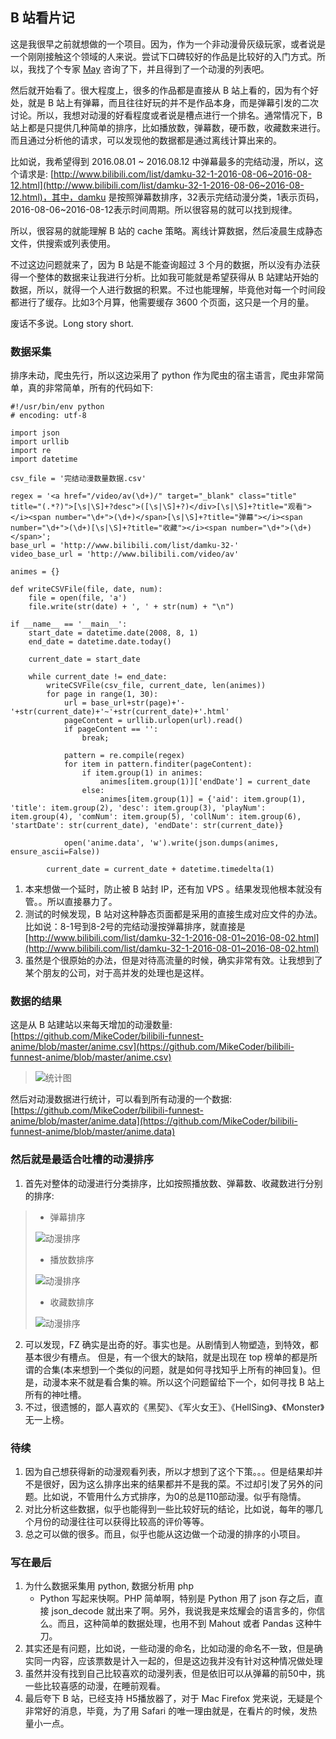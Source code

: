 B 站看片记
---

这是我很早之前就想做的一个项目。因为，作为一个非动漫骨灰级玩家，或者说是一个刚刚接触这个领域的人来说。尝试下口碑较好的作品是比较好的入门方式。所以，我找了个专家 [May](http://maywanting.wang) 咨询了下，并且得到了一个动漫的列表吧。

然后就开始看了。很大程度上，很多的作品都是直接从 B 站上看的，因为有个好处，就是 B 站上有弹幕，而且往往好玩的并不是作品本身，而是弹幕引发的二次讨论。所以，我想对动漫的好看程度或者说是槽点进行一个排名。通常情况下，B 站上都是只提供几种简单的排序，比如播放数，弹幕数，硬币数，收藏数来进行。而且通过分析他的请求，可以发现他的数据都是通过离线计算出来的。

比如说，我希望得到 2016.08.01 ~ 2016.08.12 中弹幕最多的完结动漫，所以，这个请求是: [http://www.bilibili.com/list/damku-32-1-2016-08-06~2016-08-12.html](http://www.bilibili.com/list/damku-32-1-2016-08-06~2016-08-12.html)，其中，damku 是按照弹幕数排序，32表示完结动漫分类，1表示页码，2016-08-06~2016-08-12表示时间周期。所以很容易的就可以找到规律。

所以，很容易的就能理解 B 站的 cache 策略。离线计算数据，然后凌晨生成静态文件，供搜索或列表使用。

不过这边问题就来了，因为 B 站是不能查询超过 3 个月的数据，所以没有办法获得一个整体的数据来让我进行分析。比如我可能就是希望获得从 B 站建站开始的数据，所以，就得一个人进行数据的积累。不过也能理解，毕竟他对每一个时间段都进行了缓存。比如3个月算，他需要缓存 3600 个页面，这只是一个月的量。

废话不多说。Long story short.

### 数据采集
排序未动，爬虫先行，所以这边采用了 python 作为爬虫的宿主语言，爬虫非常简单，真的非常简单，所有的代码如下:

```
#!/usr/bin/env python
# encoding: utf-8

import json
import urllib
import re
import datetime

csv_file = '完结动漫数量数据.csv'

regex = '<a href="/video/av(\d+)/" target="_blank" class="title" title="(.*?)">[\s|\S]+?desc">([\s|\S]+?)</div>[\s|\S]+?title="观看"></i><span number="\d+">(\d+)</span>[\s|\S]+?title="弹幕"></i><span number="\d+">(\d+)[\s|\S]+?title="收藏"></i><span number="\d+">(\d+)</span>';
base_url = 'http://www.bilibili.com/list/damku-32-'
video_base_url = 'http://www.bilibili.com/video/av'

animes = {}

def writeCSVFile(file, date, num):
    file = open(file, 'a')
    file.write(str(date) + ', ' + str(num) + "\n")

if __name__ == '__main__':
    start_date = datetime.date(2008, 8, 1)
    end_date = datetime.date.today()

    current_date = start_date

    while current_date != end_date:
        writeCSVFile(csv_file, current_date, len(animes))
        for page in range(1, 30):
            url = base_url+str(page)+'-'+str(current_date)+'~'+str(current_date)+'.html'
            pageContent = urllib.urlopen(url).read()
            if pageContent == '':
                break;

            pattern = re.compile(regex)
            for item in pattern.finditer(pageContent):
                if item.group(1) in animes:
                    animes[item.group(1)]['endDate'] = current_date
                else:
                    animes[item.group(1)] = {'aid': item.group(1), 'title': item.group(2), 'desc': item.group(3), 'playNum': item.group(4), 'comNum': item.group(5), 'collNum': item.group(6), 'startDate': str(current_date), 'endDate': str(current_date)}

            open('anime.data', 'w').write(json.dumps(animes, ensure_ascii=False))

        current_date = current_date + datetime.timedelta(1)
```

1. 本来想做一个延时，防止被 B 站封 IP，还有加 VPS 。结果发现他根本就没有管。。所以直接暴力了。
2. 测试的时候发现，B 站对这种静态页面都是采用的直接生成对应文件的办法。比如说：8-1号到8-2号的完结动漫按弹幕排序，就直接是[http://www.bilibili.com/list/damku-32-1-2016-08-01~2016-08-02.html](http://www.bilibili.com/list/damku-32-1-2016-08-01~2016-08-02.html)
3. 虽然是个很原始的办法，但是对待高流量的时候，确实非常有效。让我想到了某个朋友的公司，对于高并发的处理也是这样。


### 数据的结果
这是从 B 站建站以来每天增加的动漫数量: [https://github.com/MikeCoder/bilibili-funnest-anime/blob/master/anime.csv](https://github.com/MikeCoder/bilibili-funnest-anime/blob/master/anime.csv)
> ![统计图](./images/bilibili-1.png)

然后对动漫数据进行统计，可以看到所有动漫的一个数据:[https://github.com/MikeCoder/bilibili-funnest-anime/blob/master/anime.data](https://github.com/MikeCoder/bilibili-funnest-anime/blob/master/anime.data)

### 然后就是最适合吐槽的动漫排序
1. 首先对整体的动漫进行分类排序，比如按照播放数、弹幕数、收藏数进行分别的排序:
> + 弹幕排序
>
> ![动漫排序](./images/danmu-top.png)
>
> + 播放数排序
>
> ![动漫排序](./images/play-top.png)
>
> + 收藏数排序
>
> ![动漫排序](./images/coll-top.png)

2. 可以发现，FZ 确实是出奇的好。事实也是。从剧情到人物塑造，到特效，都基本很少有槽点。 但是，有一个很大的缺陷，就是出现在 top 榜单的都是所谓的合集(本来想到一个类似的问题，就是如何寻找知乎上所有的神回复)。但是，动漫本来不就是看合集的嘛。所以这个问题留给下一个，如何寻找 B 站上所有的神吐槽。
3. 不过，很遗憾的，鄙人喜欢的《黑契》、《军火女王》、《HellSing》、《Monster》无一上榜。

### 待续
1. 因为自己想获得新的动漫观看列表，所以才想到了这个下策。。。但是结果却并不是很好，因为这么排序出来的结果都并不是我的菜。不过却引发了另外的问题。比如说，不管用什么方式排序，为0的总是110部动漫。似乎有隐情。
2. 对比分析这些数据，似乎也能得到一些比较好玩的结论，比如说，每年的哪几个月份的动漫往往可以获得比较高的评价等等。
3. 总之可以做的很多。而且，似乎也能从这边做一个动漫的排序的小项目。

### 写在最后
1. 为什么数据采集用 python, 数据分析用 php
    + Python 写起来快啊。PHP 简单啊，特别是 Python 用了 json 存之后，直接 json_decode 就出来了啊。另外，我说我是来炫耀会的语言多的，你信么。而且，这种简单的数据处理，也用不到 Mahout 或者 Pandas 这种牛刀。
2. 其实还是有问题，比如说，一些动漫的命名，比如动漫的命名不一致，但是确实同一内容，应该票数是计入一起的，但是这边我并没有针对这种情况做处理
3. 虽然并没有找到自己比较喜欢的动漫列表，但是依旧可以从弹幕的前50中，挑一些比较喜感的动漫，在睡前观看。
4. 最后夸下 B 站，已经支持 H5播放器了，对于 Mac Firefox 党来说，无疑是个非常好的消息，毕竟，为了用 Safari 的唯一理由就是，在看片的时候，发热量小一点。

